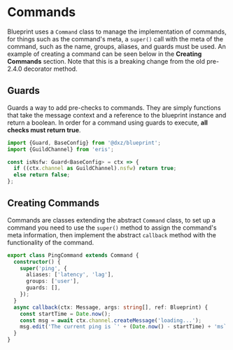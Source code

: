 # Commands

Blueprint uses a `Command` class to manage the implementation of commands, for things such as the command's
meta, a `super()` call with the meta of the command, such as the name, groups, aliases, and guards must be used.
An example of creating a command can be seen below in the **Creating Commands** section. Note that this is a breaking
change from the old pre-2.4.0 decorator method.

## Guards

Guards a way to add pre-checks to commands. They are simply functions that take the message context and a reference to
the blueprint instance and return a boolean. In order for a command using guards to execute, **all checks must return true**.

```ts
import {Guard, BaseConfig} from '@dxz/blueprint';
import {GuildChannel} from 'eris';

const isNsfw: Guard<BaseConfig> = ctx => {
  if ((ctx.channel as GuildChannel).nsfw) return true;
  else return false;
};

```

## Creating Commands

Commands are classes extending the abstract `Command` class, to set up a command you need to use the `super()` method to assign
the command's meta information, then implement the abstract `callback` method with the functionality of the command.

```ts
export class PingCommand extends Command {
  constructor() {
    super('ping', {
      aliases: ['latency', 'lag'],
      groups: ['user'],
      guards: [],
    });
  }
  async callback(ctx: Message, args: string[], ref: Blueprint) {
    const startTime = Date.now();
    const msg = await ctx.channel.createMessage('loading...');
    msg.edit('The current ping is `' + (Date.now() - startTime) + 'ms`');
  }
}
```
